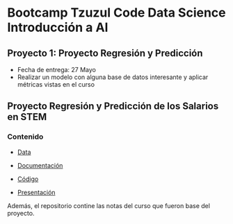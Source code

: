 # Bootcamp Tzuzul Code Data Science Introducción a AI

## Proyecto 1: Proyecto Regresión y Predicción

- Fecha de entrega: 27 Mayo
- Realizar un modelo con alguna base de datos interesante y aplicar métricas vistas en el curso
 
 ## Proyecto Regresión y Predicción de los Salarios en STEM
 
 ### Contenido
- [Data](https://www.kaggle.com/datasets/jackogozaly/data-science-and-stem-salaries)

- [Documentación](https://pinnate-lace-fe6.notion.site/Proyecto-Regresi-n-y-Predicci-n-9d40ba17c9274b53bb260f4773544449)

- [Código](https://github.com/semilun4/Model-DataScienceAI/blob/main/Proyecto_DSAI1.ipynb)

- [Presentación](https://www.canva.com/design/DAFB3lArWfE/U9bbFGflWxUw89N7dyUIkA/view?utm_content=DAFB3lArWfE&utm_campaign=designshare&utm_medium=link2&utm_source=sharebutton)

Además, el repositorio contine las notas del curso que fueron base del proyecto.

